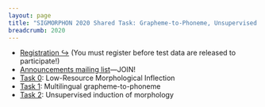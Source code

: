 ```yaml
---
layout: page
title: "SIGMORPHON 2020 Shared Task: Grapheme-to-Phoneme, Unsupervised Induction of Morphology, and Low-Resource Morphological Inflection"
breadcrumb: 2020
---
```


- [Registration ↪](https://forms.gle/PFB34pcFHzMfAtQx7) (You must register before test data are released to participate!)
- [Announcements mailing list](https://groups.google.com/forum/#!forum/sigmorphon-2020)—JOIN!
- [Task 0](task0): Low-Resource Morphological Inflection
- [Task 1](task1): Multilingual grapheme-to-phoneme
- [Task 2](task2): Unsupervised induction of morphology
